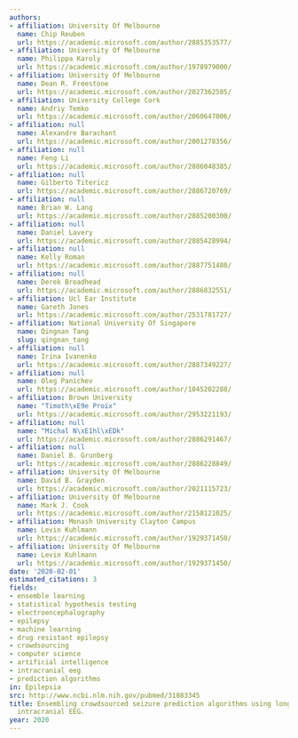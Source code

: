 ```yaml
---
authors:
- affiliation: University Of Melbourne
  name: Chip Reuben
  url: https://academic.microsoft.com/author/2885353577/
- affiliation: University Of Melbourne
  name: Philippa Karoly
  url: https://academic.microsoft.com/author/1978979000/
- affiliation: University Of Melbourne
  name: Dean R. Freestone
  url: https://academic.microsoft.com/author/2027362585/
- affiliation: University College Cork
  name: Andriy Temko
  url: https://academic.microsoft.com/author/2060647006/
- affiliation: null
  name: Alexandre Barachant
  url: https://academic.microsoft.com/author/2001278356/
- affiliation: null
  name: Feng Li
  url: https://academic.microsoft.com/author/2886048385/
- affiliation: null
  name: Gilberto Titericz
  url: https://academic.microsoft.com/author/2886720769/
- affiliation: null
  name: Brian W. Lang
  url: https://academic.microsoft.com/author/2885200300/
- affiliation: null
  name: Daniel Lavery
  url: https://academic.microsoft.com/author/2885428994/
- affiliation: null
  name: Kelly Roman
  url: https://academic.microsoft.com/author/2887751480/
- affiliation: null
  name: Derek Broadhead
  url: https://academic.microsoft.com/author/2886832551/
- affiliation: Ucl Ear Institute
  name: Gareth Jones
  url: https://academic.microsoft.com/author/2531781727/
- affiliation: National University Of Singapore
  name: Qingnan Tang
  slug: qingnan_tang
- affiliation: null
  name: Irina Ivanenko
  url: https://academic.microsoft.com/author/2887349227/
- affiliation: null
  name: Oleg Panichev
  url: https://academic.microsoft.com/author/1045202288/
- affiliation: Brown University
  name: "Timoth\xE9e Proix"
  url: https://academic.microsoft.com/author/2953221193/
- affiliation: null
  name: "Michal N\xE1hl\xEDk"
  url: https://academic.microsoft.com/author/2886291467/
- affiliation: null
  name: Daniel B. Grunberg
  url: https://academic.microsoft.com/author/2886228849/
- affiliation: University Of Melbourne
  name: David B. Grayden
  url: https://academic.microsoft.com/author/2021115723/
- affiliation: University Of Melbourne
  name: Mark J. Cook
  url: https://academic.microsoft.com/author/2158121025/
- affiliation: Monash University Clayton Campus
  name: Levin Kuhlmann
  url: https://academic.microsoft.com/author/1929371450/
- affiliation: University Of Melbourne
  name: Levin Kuhlmann
  url: https://academic.microsoft.com/author/1929371450/
date: '2020-02-01'
estimated_citations: 3
fields:
- ensemble learning
- statistical hypothesis testing
- electroencephalography
- epilepsy
- machine learning
- drug resistant epilepsy
- crowdsourcing
- computer science
- artificial intelligence
- intracranial eeg
- prediction algorithms
in: Epilepsia
src: http://www.ncbi.nlm.nih.gov/pubmed/31883345
title: Ensembling crowdsourced seizure prediction algorithms using long-term human
  intracranial EEG.
year: 2020
---
```

